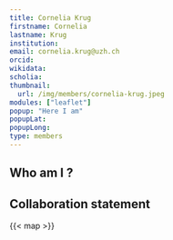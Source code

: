 ```yaml
---
title: Cornelia Krug
firstname: Cornelia
lastname: Krug
institution: 
email: cornelia.krug@uzh.ch
orcid: 
wikidata: 
scholia: 
thumbnail:
  url: /img/members/cornelia-krug.jpeg
modules: ["leaflet"]
popup: "Here I am"
popupLat: 
popupLong: 
type: members
---
```


## Who am I ?

## Collaboration statement

{{< map >}}
